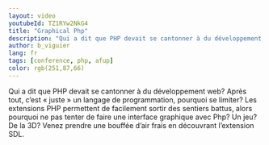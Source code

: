 ```yaml
---
layout: video
youtubeId: TZ1RYw2NkG4
title: "Graphical Php"
description: "Qui a dit que PHP devait se cantonner à du développement web? Après tout, c’est « juste » un langage de programmation, pourquoi se limiter? Les extensions PHP permettent de facilement sortir des sentiers battus, alors pourquoi ne pas tenter de faire une interface graphique avec Php? Un jeu? De la 3D? Venez prendre une bouffée d’air frais en découvrant l’extension SDL."
author: b_viguier
lang: fr
tags: [conference, php, afup]
color: rgb(251,87,66)
---
```


Qui a dit que PHP devait se cantonner à du développement web? Après tout, c’est « juste » un langage de programmation, pourquoi se limiter? Les extensions PHP permettent de facilement sortir des sentiers battus, alors pourquoi ne pas tenter de faire une interface graphique avec Php? Un jeu? De la 3D? Venez prendre une bouffée d’air frais en découvrant l’extension SDL.
